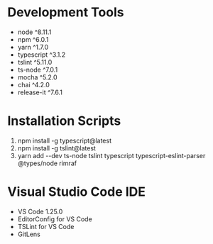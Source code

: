 # Development Tools

* node ^8.11.1
* npm ^6.0.1
* yarn ^1.7.0
* typescript ^3.1.2
* tslint ^5.11.0
* ts-node ^7.0.1
* mocha ^5.2.0
* chai ^4.2.0
* release-it ^7.6.1

# Installation Scripts

1. npm install -g typescript@latest
2. npm install -g tslint@latest
3. yarn add --dev ts-node tslint typescript typescript-eslint-parser @types/node rimraf

# Visual Studio Code IDE

* VS Code 1.25.0
* EditorConfig for VS Code
* TSLint for VS Code
* GitLens

